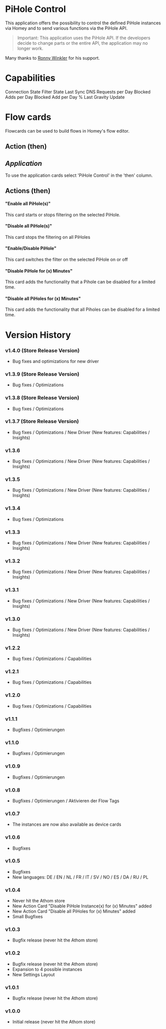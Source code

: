 # PiHole Control

This application offers the possibility to control the defined PiHole instances via Homey and to send various functions via the PiHole API.

> Important: This application uses the PiHole API. If the developers decide to change parts or the entire API, the application may no longer work.

Many thanks to [Ronny Winkler](https://rwdevelopment.de/) for his support.

# Capabilities
Connection State
Filter State
Last Sync
DNS Requests per Day
Blocked Adds per Day
Blocked Add per Day %
Last Gravity Update

# Flow cards
Flowcards can be used to build flows in Homey's flow editor.

## Action (then)

*Application*
-------------

To use the application cards select 'PiHole Control' in the 'then' column.

## Actions (then)

#### "Enable all PiHole(s)"
This card starts or stops filtering on the selected PiHole.

#### "Disable all PiHole(s)"
This card stops the filtering on all PiHoles

#### "Enable/Disable PiHole"
This card switches the filter on the selected PiHole on or off

#### "Disable PiHole for (x) Minutes"
This card adds the functionality that a Pihole can be disabled for a limited time.

#### "Disable all PiHoles for (x) Minutes"
This card adds the functionality that all Piholes can be disabled for a limited time.


# Version History


### v1.4.0 (Store Release Version)
- Bug fixes and optimizations for new driver

### v1.3.9 (Store Release Version)
- Bug fixes / Optimizations

### v1.3.8 (Store Release Version)
- Bug fixes / Optimizations

### v1.3.7 (Store Release Version)
- Bug fixes / Optimizations / New Driver (New features: Capabilities / Insights)

### v1.3.6
- Bug fixes / Optimizations / New Driver (New features: Capabilities / Insights)

### v1.3.5
- Bug fixes / Optimizations / New Driver (New features: Capabilities / Insights)

### v1.3.4
- Bug fixes / Optimizations

### v1.3.3
- Bug fixes / Optimizations / New Driver (New features: Capabilities / Insights)

### v1.3.2
- Bug fixes / Optimizations / New Driver (New features: Capabilities / Insights)

### v1.3.1
- Bug fixes / Optimizations / New Driver (New features: Capabilities / Insights)

### v1.3.0
- Bug fixes / Optimizations / New Driver (New features: Capabilities / Insights)

### v1.2.2
- Bug fixes / Optimizations / Capabilities

### v1.2.1
- Bug fixes / Optimizations / Capabilities

### v1.2.0
- Bug fixes / Optimizations / Capabilities

### v1.1.1
- Bugfixes / Optimierungen

### v1.1.0
- Bugfixes / Optimierungen

### v1.0.9
- Bugfixes / Optimierungen

### v1.0.8
- Bugfixes / Optimierungen / Aktivieren der Flow Tags

### v1.0.7
- The instances are now also available as device cards

### v1.0.6
- Bugfixes

### v1.0.5
- Bugfixes
- New languages:
    DE / EN / NL / FR / IT / SV / NO / ES / DA / RU / PL

### v1.0.4
- Never hit the Athom store
- New Action Card "Disable PiHole Instance(x) for (x) Minutes" added
- New Action Card "Disable all PiHoles for (x) Minutes" added
- Small Bugfixes

### v1.0.3
- Bugfix release (never hit the Athom store)

### v1.0.2
- Bugfix release (never hit the Athom store)
- Expansion to 4 possible instances
- New Settings Layout

### v1.0.1
- Bugfix release (never hit the Athom store)

### v1.0.0 
- Initial release (never hit the Athom store)